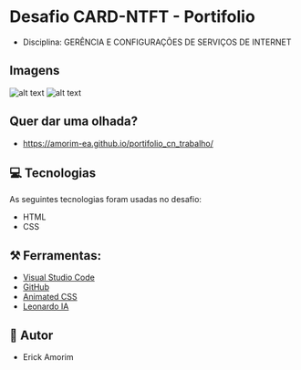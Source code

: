 # Desafio CARD-NTFT - Portifolio
- Disciplina: GERÊNCIA E CONFIGURAÇÕES DE SERVIÇOS DE INTERNET

## Imagens

![alt text]([http://url/to/img.png](https://github.com/Amorim-EA/portifolio_cn_trabalho/blob/main/images/telap1.png))
![alt text]([http://url/to/img.png](https://github.com/Amorim-EA/portifolio_cn_trabalho/blob/main/images/telap2.png))

## Quer dar uma olhada?
- https://amorim-ea.github.io/portifolio_cn_trabalho/

## 💻 Tecnologias
As seguintes tecnologias foram usadas no desafio:
- HTML
- CSS

## ⚒️  Ferramentas:
- [Visual Studio Code](https://code.visualstudio.com/)
- [GitHub](https://github.com/)
- [Animated CSS](https://animate.style/)
- [Leonardo IA](https://app.leonardo.ai/)

##  👦 Autor
- Erick Amorim
